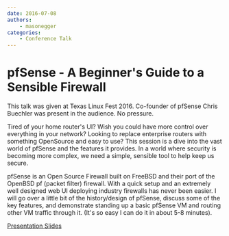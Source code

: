 ```yaml
---
date: 2016-07-08
authors:
    - masonegger
categories:
    - Conference Talk
---
```


# pfSense - A Beginner's Guide to a Sensible Firewall

This talk was given at Texas Linux Fest 2016. Co-founder of
pfSense Chris Buechler was present in the audience. No pressure.

<!-- more -->

Tired of your home router's UI? Wish you could have more control over
everything in your network? Looking to replace enterprise routers with
something OpenSource and easy to use? This session is a dive into the vast
world of pfSense and the features it provides. In a world where security is
becoming more complex, we need a simple, sensible tool to help keep us secure.

pfSense is an Open Source Firewall built on FreeBSD and their port of the
OpenBSD pf (packet filter) firewall. With a quick setup and an extremely well
designed web UI deploying industry firewalls has never been easier. I will go 
over a little bit of the history/design of pfSense, discuss some of the key
features, and demonstrate standing up a basic pfSense VM and routing other VM
traffic through it. (It's so easy I can do it in about 5-8 minutes).

[Presentation Slides](docs/pfSenseTXLF2016.pdf)
